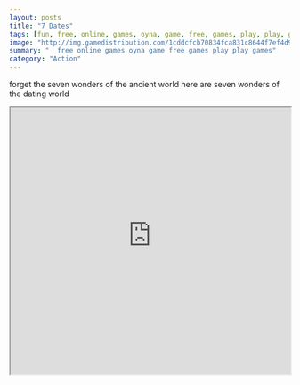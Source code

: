 ```yaml
---
layout: posts
title: "7 Dates"
tags: [fun, free, online, games, oyna, game, free, games, play, play, games]
image: "http://img.gamedistribution.com/1cddcfcb70834fca831c8644f7ef4d9a.jpg"
summary: "  free online games oyna game free games play play games"
category: "Action"
---
```


forget the seven wonders of the ancient world here are seven wonders of the dating world

<iframe width="100%" height="480px;" src="http://flash.gamedistribution.com?game=1cddcfcb70834fca831c8644f7ef4d9a"></iframe>